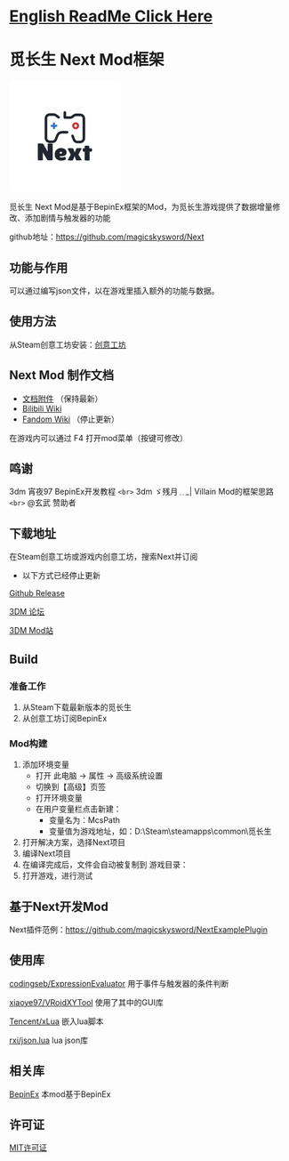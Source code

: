 # [English ReadMe Click Here](ReadmeEn.md)

# 觅长生 Next Mod框架

![Next](preview.png)

觅长生 Next Mod是基于BepinEx框架的Mod，为觅长生游戏提供了数据增量修改、添加剧情与触发器的功能

github地址：https://github.com/magicskysword/Next

## 功能与作用

可以通过编写json文件，以在游戏里插入额外的功能与数据。

## 使用方法

从Steam创意工坊安装：[创意工坊](https://steamcommunity.com/sharedfiles/filedetails/?id=2824845357)

## **Next Mod 制作文档**

* [文档附件](doc/Next文档.md) （保持最新）
* [Bilibili Wiki](https://wiki.biligame.com/mcs/Next%E9%A6%96%E9%A1%B5)
* [Fandom Wiki](https://michangshengnext.fandom.com/zh/wiki/%E8%A7%85%E9%95%BF%E7%94%9FNext_Wiki) （停止更新）

在游戏内可以通过 F4 打开mod菜单（按键可修改）

## 鸣谢

3dm  宵夜97  BepinEx开发教程 `<br>`
3dm  ゞ残月﹎_|  Villain Mod的框架思路 `<br>`
@玄武 赞助者

## 下载地址

在Steam创意工坊或游戏内创意工坊，搜索Next并订阅

* 以下方式已经停止更新

[Github Release](https://github.com/magicskysword/Next/releases/latest)

[3DM 论坛](https://bbs.3dmgame.com/thread-6207429-1-1.html)

[3DM Mod站](https://mod.3dmgame.com/mod/178805)

## Build

### 准备工作

1. 从Steam下载最新版本的觅长生
2. 从创意工坊订阅BepinEx

### Mod构建

1. 添加环境变量
   * 打开 此电脑 -> 属性 -> 高级系统设置
   * 切换到【高级】页签
   * 打开环境变量
   * 在用户变量栏点击新建：
     * 变量名为：McsPath
     * 变量值为游戏地址，如：D:\Steam\steamapps\common\觅长生
2. 打开解决方案，选择Next项目
3. 编译Next项目
4. 在编译完成后，文件会自动被复制到 游戏目录：
5. 打开游戏，进行测试

## 基于Next开发Mod

Next插件范例：https://github.com/magicskysword/NextExamplePlugin

## 使用库

[codingseb/ExpressionEvaluator](https://github.com/codingseb/ExpressionEvaluator) 用于事件与触发器的条件判断

[xiaoye97/VRoidXYTool](https://github.com/xiaoye97/VRoidXYTool) 使用了其中的GUI库

[Tencent/xLua](https://github.com/Tencent/xLua) 嵌入lua脚本

[rxi/json.lua](https://github.com/rxi/json.lua) lua json库

## 相关库

[BepinEx](https://github.com/BepInEx/BepInEx) 本mod基于BepinEx

## 许可证

[MIT许可证](https://github.com/magicskysword/Next/blob/main/Licenses/NextLICENSE)
